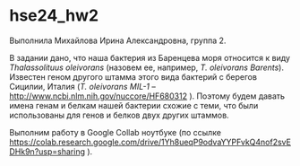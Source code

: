 # hse24_hw2
Выполнила Михайлова Ирина Александровна, группа 2.

В задании дано, что наша бактерия из Баренцева моря относится к виду *Thalassolituus oleivorans* (назовем ее, например, *T. oleivorans Barents*). Известен геном другого штамма этого вида бактерий с берегов Сицилии, Италия (*T. oleivorans MIL-1* – http://www.ncbi.nlm.nih.gov/nuccore/HF680312 ). Поэтому будем давать имена генам и белкам нашей бактерии схожие с теми, что были использованы для генов и белков двух других штаммов.

Выполним работу в Google Collab ноутбуке (по ссылке https://colab.research.google.com/drive/1Yh8ueqP9odvaYYPFvkQ4nof2svEDHk9n?usp=sharing ).

